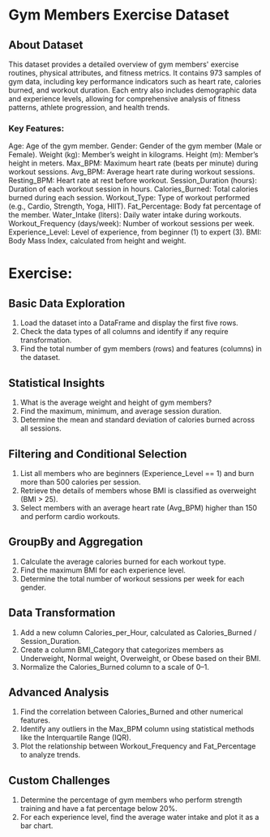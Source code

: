 # **Gym Members Exercise Dataset**

## About Dataset
This dataset provides a detailed overview of gym members' exercise routines, physical attributes, and fitness metrics. It contains 973 samples of gym data, including key performance indicators such as heart rate, calories burned, and workout duration. Each entry also includes demographic data and experience levels, allowing for comprehensive analysis of fitness patterns, athlete progression, and health trends.

### Key Features:

Age: Age of the gym member.
Gender: Gender of the gym member (Male or Female).
Weight (kg): Member’s weight in kilograms.
Height (m): Member’s height in meters.
Max_BPM: Maximum heart rate (beats per minute) during workout sessions.
Avg_BPM: Average heart rate during workout sessions.
Resting_BPM: Heart rate at rest before workout.
Session_Duration (hours): Duration of each workout session in hours.
Calories_Burned: Total calories burned during each session.
Workout_Type: Type of workout performed (e.g., Cardio, Strength, Yoga, HIIT).
Fat_Percentage: Body fat percentage of the member.
Water_Intake (liters): Daily water intake during workouts.
Workout_Frequency (days/week): Number of workout sessions per week.
Experience_Level: Level of experience, from beginner (1) to expert (3).
BMI: Body Mass Index, calculated from height and weight.

# Exercise:

## Basic Data Exploration
1. Load the dataset into a DataFrame and display the first five rows.
2. Check the data types of all columns and identify if any require transformation.
3. Find the total number of gym members (rows) and features (columns) in the dataset.

## Statistical Insights
1. What is the average weight and height of gym members?
2. Find the maximum, minimum, and average session duration.
3. Determine the mean and standard deviation of calories burned across all sessions.
   
## Filtering and Conditional Selection
1. List all members who are beginners (Experience_Level == 1) and burn more than 500 calories per session.
2. Retrieve the details of members whose BMI is classified as overweight (BMI > 25).
3. Select members with an average heart rate (Avg_BPM) higher than 150 and perform cardio workouts.

## GroupBy and Aggregation
1. Calculate the average calories burned for each workout type.
2. Find the maximum BMI for each experience level.
3. Determine the total number of workout sessions per week for each gender.

## Data Transformation
1. Add a new column Calories_per_Hour, calculated as Calories_Burned / Session_Duration.
2. Create a column BMI_Category that categorizes members as Underweight, Normal weight, Overweight, or Obese based on their BMI.
3. Normalize the Calories_Burned column to a scale of 0–1.

## Advanced Analysis
1. Find the correlation between Calories_Burned and other numerical features.
2. Identify any outliers in the Max_BPM column using statistical methods like the Interquartile Range (IQR).
3. Plot the relationship between Workout_Frequency and Fat_Percentage to analyze trends.

## Custom Challenges
1. Determine the percentage of gym members who perform strength training and have a fat percentage below 20%.
2. For each experience level, find the average water intake and plot it as a bar chart.



